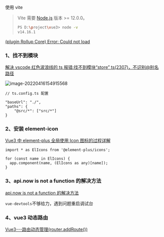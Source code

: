 使用 vite

> Vite 需要 [Node.js](https://nodejs.org/en/) 版本 >= 12.0.0。
>
> ```bash
> PS D:\project\vue3> node -v
> v14.16.1
> ```

[ (plugin Rollup Core) Error: Could not load ](https://blog.csdn.net/weixin_38659265/article/details/112004047)

### 1、找不到模块

[解决 vscode 红色波浪线的 ts 报错:找不到模块“store” ts(2307)，不识别@别名路径](https://blog.csdn.net/xjtarzan/article/details/123660435)

![image-20220416154915568](https://gitee.com/sjy666666/image-host/raw/master/img/image-20220416154915568.png)

```tsx
// ts.config.ts 配置

"baseUrl": "./",
"paths": {
    "@src/*": ["src/*"]
}
```

### 2、安装 element-icon

[Vue3 中 element-plus 全局使用 Icon 图标的过程详解](https://www.jb51.net/article/235348.htm)

```tsx
import * as ElIcons from '@element-plus/icons';

for (const name in ElIcons) {
  app.component(name, (ElIcons as any)[name]);
}
```

### 3、api.now is not a function 的解决方法

[api.now is not a function 的解决方法](https://blog.csdn.net/qq_38682174/article/details/123372052)

`vue-devtools`不够给力，遇到问题重启调试台

### 4、vue3 动态路由

[Vue3---路由动态管理(router.addRoute())](https://blog.csdn.net/qq_39115469/article/details/113824868)
